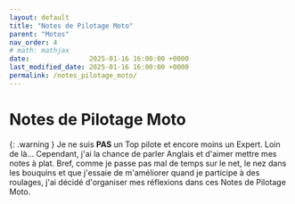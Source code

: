 ```yaml
---
layout: default
title: "Notes de Pilotage Moto"
parent: "Motos"
nav_order: 4
# math: mathjax
date:               2025-01-16 16:00:00 +0000
last_modified_date: 2025-01-16 16:00:00 +0000
permalink: /notes_pilotage_moto/
---
```


# Notes de Pilotage Moto

{: .warning }
Je ne suis **PAS** un Top pilote et encore moins un Expert. Loin de là... Cependant, j'ai la chance de parler Anglais et d'aimer mettre mes notes à plat. Bref, comme je passe pas mal de temps sur le net, le nez dans les bouquins et que j'essaie de m'améliorer quand je participe à des roulages, j'ai décidé d'organiser mes réflexions dans ces Notes de Pilotage Moto.


